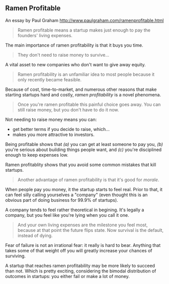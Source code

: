 ## Ramen Profitable 

An essay by Paul Graham http://www.paulgraham.com/ramenprofitable.html

> Ramen profitable means a startup makes just enough to pay the founders' living expenses. 

The main importance of ramen profitability is that it buys you time.

> They don't need to raise money to survive...

A vital asset to new companies who don't want to give away equity.

> Ramen profitability is an unfamiliar idea to most people because it only recently became feasible.

Because of cost, time-to-market, and numerous other reasons that make starting startups hard and costly, *ramen profitability* is a novel phenomena. 

> Once you're ramen profitable this painful choice goes away. You can still raise money, but you don't have to do it now.

Not needing to raise money means you can: 

* get better terms if you decide to raise, which...
* makes you more attractive to investors. 

Being profitable shows that _(a)_ you can get at least someone to pay you, _(b)_ you're serious about building things people want, and _(c)_ you're disciplined enough to keep expenses low.

Ramen profitablity shows that you avoid some common mistakes that kill startups.

> Another advantage of ramen profitability is that it's good for _morale_.

When people pay you money, it the startup starts to feel real.  Prior to that, it can feel silly calling yourselves a "company" (even thought this is an obvious part of doing business for 99.9% of startups).

A company tends to feel rather theoretical in begining. It's legally a company, but you feel like you're lying when you call it one. 

> And your own living expenses are the milestone you feel most, because at that point the future flips state. Now survival is the default, instead of dying.

Fear of failure is not an irrational fear: it really is hard to bear. Anything that takes some of that weight off you will greatly increase your chances of surviving.

A startup that reaches ramen profitability may be more likely to succeed than not. Which is pretty exciting, considering the bimodal distribution of outcomes in startups: you either fail or make a lot of money.







